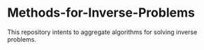 # Methods-for-Inverse-Problems
This repository intents to aggregate algorithms for solving inverse problems.
